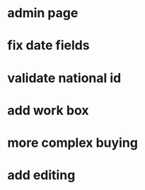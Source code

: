 # admin page
# fix date fields
# validate national id 
# add work box
# more complex buying 
# add editing